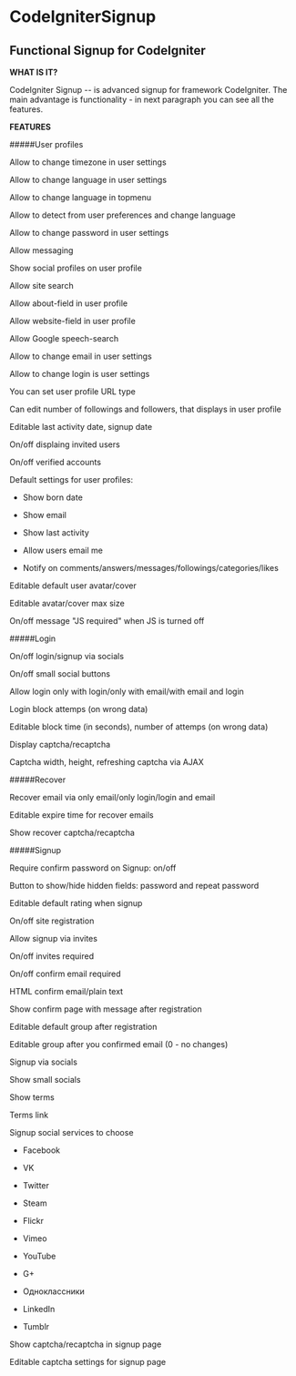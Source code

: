 CodeIgniterSignup
=================

Functional Signup for CodeIgniter
-----------------

**WHAT IS IT?**

CodeIgniter Signup -- is advanced signup for framework CodeIgniter. The main advantage is functionality - in next paragraph you can see all the features.

**FEATURES**

#####User profiles

Allow to change timezone in user settings

Allow to change language in user settings

Allow to change language in topmenu

Allow to detect from user preferences and change language

Allow to change password in user settings

Allow messaging

Show social profiles on user profile

Allow site search

Allow about-field in user profile

Allow website-field in user profile

Allow Google speech-search

Allow to change email in user settings

Allow to change login is user settings

You can set user profile URL type

Can edit number of followings and followers, that displays in user profile

Editable last activity date, signup date

On/off displaing invited users

On/off verified accounts

Default settings for user profiles:

- Show born date

- Show email

- Show last activity

- Allow users email me

- Notify on comments/answers/messages/followings/categories/likes

Editable default user avatar/cover

Editable avatar/cover max size

On/off message "JS required" when JS is turned off

#####Login

On/off login/signup via socials

On/off small social buttons

Allow login only with login/only with email/with email and login

Login block attemps (on wrong data)

Editable block time (in seconds), number of attemps (on wrong data)

Display captcha/recaptcha

Captcha width, height, refreshing captcha via AJAX

#####Recover

Recover email via only email/only login/login and email

Editable expire time for recover emails

Show recover captcha/recaptcha

#####Signup

Require confirm password on Signup: on/off

Button to show/hide hidden fields: password and repeat password

Editable default rating when signup

On/off site registration

Allow signup via invites

On/off invites required

On/off confirm email required

HTML confirm email/plain text

Show confirm page with message after registration

Editable default group after registration

Editable group after you confirmed email (0 - no changes)

Signup via socials

Show small socials

Show terms

Terms link

Signup social services to choose

- Facebook

- VK

- Twitter

- Steam

- Flickr

- Vimeo

- YouTube

- G+

- Одноклассники

- LinkedIn

- Tumblr

Show captcha/recaptcha in signup page

Editable captcha settings for signup page